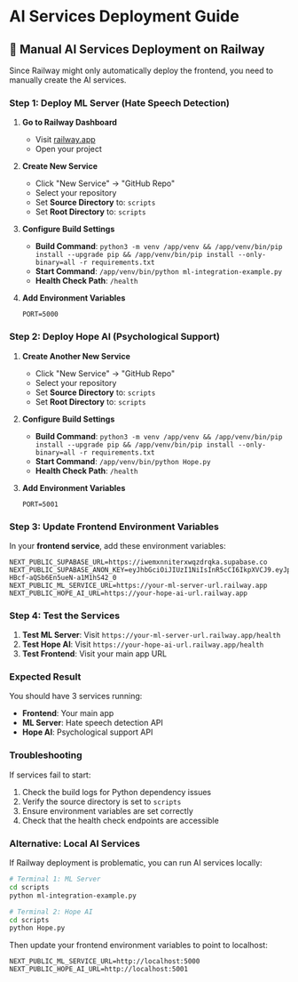 # AI Services Deployment Guide

## 🚀 **Manual AI Services Deployment on Railway**

Since Railway might only automatically deploy the frontend, you need to manually create the AI services.

### **Step 1: Deploy ML Server (Hate Speech Detection)**

1. **Go to Railway Dashboard**
   - Visit [railway.app](https://railway.app)
   - Open your project

2. **Create New Service**
   - Click "New Service" → "GitHub Repo"
   - Select your repository
   - Set **Source Directory** to: `scripts`
   - Set **Root Directory** to: `scripts`

3. **Configure Build Settings**
   - **Build Command**: `python3 -m venv /app/venv && /app/venv/bin/pip install --upgrade pip && /app/venv/bin/pip install --only-binary=all -r requirements.txt`
   - **Start Command**: `/app/venv/bin/python ml-integration-example.py`
   - **Health Check Path**: `/health`

4. **Add Environment Variables**
   ```env
   PORT=5000
   ```

### **Step 2: Deploy Hope AI (Psychological Support)**

1. **Create Another New Service**
   - Click "New Service" → "GitHub Repo"
   - Select your repository
   - Set **Source Directory** to: `scripts`
   - Set **Root Directory** to: `scripts`

2. **Configure Build Settings**
   - **Build Command**: `python3 -m venv /app/venv && /app/venv/bin/pip install --upgrade pip && /app/venv/bin/pip install --only-binary=all -r requirements.txt`
   - **Start Command**: `/app/venv/bin/python Hope.py`
   - **Health Check Path**: `/health`

3. **Add Environment Variables**
   ```env
   PORT=5001
   ```

### **Step 3: Update Frontend Environment Variables**

In your **frontend service**, add these environment variables:

```env
NEXT_PUBLIC_SUPABASE_URL=https://iwemxnniterxwqzdrqka.supabase.co
NEXT_PUBLIC_SUPABASE_ANON_KEY=eyJhbGciOiJIUzI1NiIsInR5cCI6IkpXVCJ9.eyJpc3MiOiJzdXBhYmFzZSIsInJlZiI6Iml3ZW14bm5pdGVyeHdxemRycWthIiwicm9sZSI6ImFub24iLCJpYXQiOjE3NTI0NzgwMDAsImV4cCI6MjA2ODA1NDAwMH0.xa50m2oeq7efKQH-HBcf-aQSb6En5ueN-a1M1hS42_0
NEXT_PUBLIC_ML_SERVICE_URL=https://your-ml-server-url.railway.app
NEXT_PUBLIC_HOPE_AI_URL=https://your-hope-ai-url.railway.app
```

### **Step 4: Test the Services**

1. **Test ML Server**: Visit `https://your-ml-server-url.railway.app/health`
2. **Test Hope AI**: Visit `https://your-hope-ai-url.railway.app/health`
3. **Test Frontend**: Visit your main app URL

### **Expected Result**

You should have 3 services running:
- **Frontend**: Your main app
- **ML Server**: Hate speech detection API
- **Hope AI**: Psychological support API

### **Troubleshooting**

If services fail to start:
1. Check the build logs for Python dependency issues
2. Verify the source directory is set to `scripts`
3. Ensure environment variables are set correctly
4. Check that the health check endpoints are accessible

### **Alternative: Local AI Services**

If Railway deployment is problematic, you can run AI services locally:

```bash
# Terminal 1: ML Server
cd scripts
python ml-integration-example.py

# Terminal 2: Hope AI
cd scripts
python Hope.py
```

Then update your frontend environment variables to point to localhost:
```env
NEXT_PUBLIC_ML_SERVICE_URL=http://localhost:5000
NEXT_PUBLIC_HOPE_AI_URL=http://localhost:5001
``` 
